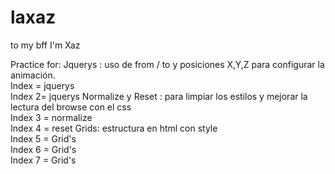 # laxaz
to my bff I'm Xaz

Practice for: 
Jquerys : uso de from / to y posiciones X,Y,Z para configurar la animación. 
<br> Index  = jquerys
<br> Index 2= jquerys
Normalize y Reset : para limpiar los estilos y mejorar la lectura del browse con el css
<br> Index 3 = normalize
<br> Index 4 = reset
Grids: estructura en html con style 
<br> Index 5 = Grid's
<br> Index 6 = Grid's
<br> Index 7 = Grid's

